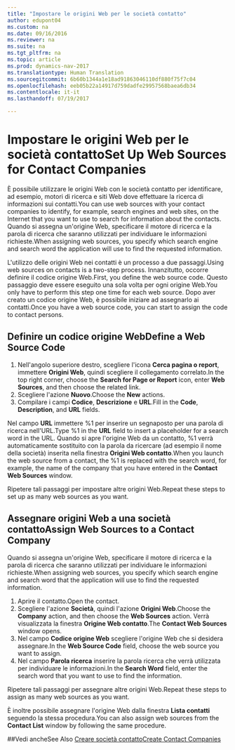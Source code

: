```yaml
---
title: "Impostare le origini Web per le società contatto"
author: edupont04
ms.custom: na
ms.date: 09/16/2016
ms.reviewer: na
ms.suite: na
ms.tgt_pltfrm: na
ms.topic: article
ms.prod: dynamics-nav-2017
ms.translationtype: Human Translation
ms.sourcegitcommit: 6b60b1344a1e18ad91863046110df880f75f7c04
ms.openlocfilehash: eeb05b22a14917d759dadfe29957568baea6db34
ms.contentlocale: it-it
ms.lasthandoff: 07/19/2017

---
```

# <a name="set-up-web-sources-for-contact-companies"></a><span data-ttu-id="8a320-102">Impostare le origini Web per le società contatto</span><span class="sxs-lookup"><span data-stu-id="8a320-102">Set Up Web Sources for Contact Companies</span></span>
<span data-ttu-id="8a320-103">È possibile utilizzare le origini Web con le società contatto per identificare, ad esempio, motori di ricerca e siti Web dove effettuare la ricerca di informazioni sui contatti.</span><span class="sxs-lookup"><span data-stu-id="8a320-103">You can use web sources with your contact companies to identify, for example, search engines and web sites, on the Internet that you want to use to search for information about the contacts.</span></span> <span data-ttu-id="8a320-104">Quando si assegna un'origine Web, specificare il motore di ricerca e la parola di ricerca che saranno utilizzati per individuare le informazioni richieste.</span><span class="sxs-lookup"><span data-stu-id="8a320-104">When assigning web sources, you specify which search engine and search word the application will use to find the requested information.</span></span>

<span data-ttu-id="8a320-105">L'utilizzo delle origini Web nei contatti è un processo a due passaggi.</span><span class="sxs-lookup"><span data-stu-id="8a320-105">Using web sources on contacts is a two-step process.</span></span> <span data-ttu-id="8a320-106">Innanzitutto, occorre definire il codice origine Web.</span><span class="sxs-lookup"><span data-stu-id="8a320-106">First, you define the web source code.</span></span> <span data-ttu-id="8a320-107">Questo passaggio deve essere eseguito una sola volta per ogni origine Web.</span><span class="sxs-lookup"><span data-stu-id="8a320-107">You only have to perform this step one time for each web source.</span></span> <span data-ttu-id="8a320-108">Dopo aver creato un codice origine Web, è possibile iniziare ad assegnarlo ai contatti.</span><span class="sxs-lookup"><span data-stu-id="8a320-108">Once you have a web source code, you can start to assign the code to contact persons.</span></span>

## <a name="define-a-web-source-code"></a><span data-ttu-id="8a320-109">Definire un codice origine Web</span><span class="sxs-lookup"><span data-stu-id="8a320-109">Define a Web Source Code</span></span>
1. <span data-ttu-id="8a320-110">Nell'angolo superiore destro, scegliere l'icona **Cerca pagina o report**, immettere **Origini Web**, quindi scegliere il collegamento correlato.</span><span class="sxs-lookup"><span data-stu-id="8a320-110">In the top right corner, choose the **Search for Page or Report** icon, enter **Web Sources**, and then choose the related link.</span></span>
2. <span data-ttu-id="8a320-111">Scegliere l'azione **Nuovo**.</span><span class="sxs-lookup"><span data-stu-id="8a320-111">Choose the **New** actions.</span></span>
3. <span data-ttu-id="8a320-112">Compilare i campi **Codice**, **Descrizione** e **URL**.</span><span class="sxs-lookup"><span data-stu-id="8a320-112">Fill in the **Code**, **Description**, and **URL** fields.</span></span>

  <span data-ttu-id="8a320-113">Nel campo **URL** immettere %1 per inserire un segnaposto per una parola di ricerca nell'URL.</span><span class="sxs-lookup"><span data-stu-id="8a320-113">Type %1 in the **URL** field to insert a placeholder for a search word in the URL.</span></span> <span data-ttu-id="8a320-114">Quando si apre l'origine Web da un contatto, %1 verrà automaticamente sostituito con la parola da ricercare (ad esempio il nome della società) inserita nella finestra **Origini Web contatto**.</span><span class="sxs-lookup"><span data-stu-id="8a320-114">When you launch the web source from a contact, the %1 is replaced with the search word, for example, the name of the company that you have entered in the **Contact Web Sources** window.</span></span>

<span data-ttu-id="8a320-115">Ripetere tali passaggi per impostare altre origini Web.</span><span class="sxs-lookup"><span data-stu-id="8a320-115">Repeat these steps to set up as many web sources as you want.</span></span>

## <a name="assign-web-sources-to-a-contact-company"></a><span data-ttu-id="8a320-116">Assegnare origini Web a una società contatto</span><span class="sxs-lookup"><span data-stu-id="8a320-116">Assign Web Sources to a Contact Company</span></span>
<span data-ttu-id="8a320-117">Quando si assegna un'origine Web, specificare il motore di ricerca e la parola di ricerca che saranno utilizzati per individuare le informazioni richieste.</span><span class="sxs-lookup"><span data-stu-id="8a320-117">When assigning web sources, you specify which search engine and search word that the application will use to find the requested information.</span></span>

1. <span data-ttu-id="8a320-118">Aprire il contatto.</span><span class="sxs-lookup"><span data-stu-id="8a320-118">Open the contact.</span></span>
2. <span data-ttu-id="8a320-119">Scegliere l'azione **Società**, quindi l'azione **Origini Web**.</span><span class="sxs-lookup"><span data-stu-id="8a320-119">Choose the **Company** action, and then choose the **Web Sources** action.</span></span> <span data-ttu-id="8a320-120">Verrà visualizzata la finestra **Origine Web contatto**.</span><span class="sxs-lookup"><span data-stu-id="8a320-120">The **Contact Web Sources** window opens.</span></span>
3. <span data-ttu-id="8a320-121">Nel campo **Codice origine Web** scegliere l'origine Web che si desidera assegnare.</span><span class="sxs-lookup"><span data-stu-id="8a320-121">In the **Web Source Code** field, choose the web source you want to assign.</span></span>
4. <span data-ttu-id="8a320-122">Nel campo **Parola ricerca** inserire la parola ricerca che verrà utilizzata per individuare le informazioni.</span><span class="sxs-lookup"><span data-stu-id="8a320-122">In the **Search Word** field, enter the search word that you want to use to find the information.</span></span>

<span data-ttu-id="8a320-123">Ripetere tali passaggi per assegnare altre origini Web.</span><span class="sxs-lookup"><span data-stu-id="8a320-123">Repeat these steps to assign as many web sources as you want.</span></span>

<span data-ttu-id="8a320-124">È inoltre possibile assegnare l'origine Web dalla finestra **Lista contatti** seguendo la stessa procedura.</span><span class="sxs-lookup"><span data-stu-id="8a320-124">You can also assign web sources from the **Contact List** window by following the same procedure.</span></span>

##<a name="see-also"></a><span data-ttu-id="8a320-125">Vedi anche</span><span class="sxs-lookup"><span data-stu-id="8a320-125">See Also</span></span>
[<span data-ttu-id="8a320-126">Creare società contatto</span><span class="sxs-lookup"><span data-stu-id="8a320-126">Create Contact Companies</span></span>](marketing-create-contact-companies.md)

